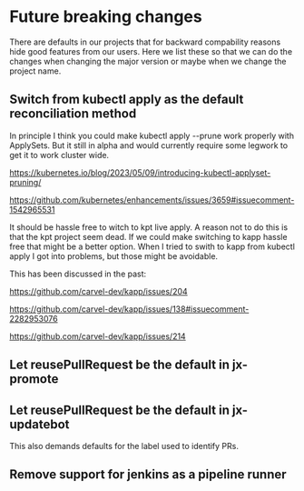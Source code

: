 # Future breaking changes

There are defaults in our projects that for backward compability reasons hide good features from our
users. Here we list these so that we can do the changes when changing the major version or maybe
when we change the project name.

## Switch from kubectl apply as the default reconciliation method

In principle I think you could make kubectl apply --prune work properly with ApplySets. But it still
in alpha and would currently require some legwork to get it to work cluster wide.

https://kubernetes.io/blog/2023/05/09/introducing-kubectl-applyset-pruning/

https://github.com/kubernetes/enhancements/issues/3659#issuecomment-1542965531

It should be hassle free to witch to kpt live apply. A reason not to do this is that the kpt project
seem dead. If we could make switching to kapp hassle free that might be a better option. When I
tried to swith to kapp from kubectl apply I got into problems, but those might be avoidable.

This has been discussed in the past:

https://github.com/carvel-dev/kapp/issues/204

https://github.com/carvel-dev/kapp/issues/138#issuecomment-2282953076

https://github.com/carvel-dev/kapp/issues/214

## Let reusePullRequest be the default in jx-promote

## Let reusePullRequest be the default in jx-updatebot

This also demands defaults for the label used to identify PRs.

## Remove support for jenkins as a pipeline runner